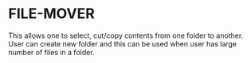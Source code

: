 # FILE-MOVER
This allows one to select, cut/copy contents from one folder to another. User can create new folder and this can be used when user has large number of files in a folder.
